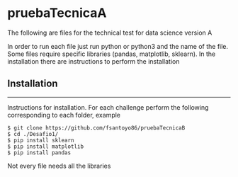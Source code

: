 # pruebaTecnicaA


The following are files for the technical test for data science version A

In order to run each file just run python or python3 and the name of the file.
Some files require specific libraries (pandas, matplotlib, sklearn). In the installation there
are instructions to perform the installation

## Installation
***
Instructions for installation. For each challenge perform the following corresponding to each folder, example
```
$ git clone https://github.com/fsantoyo86/pruebaTecnicaB
$ cd ./Desafio1/
$ pip install sklearn
$ pip install matplotlib
$ pip install pandas
```
Not every file needs all the libraries

